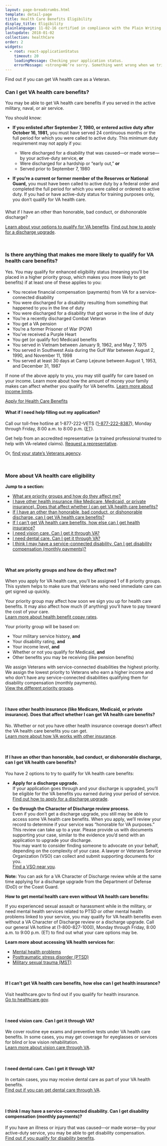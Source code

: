 ```yaml
---
layout: page-breadcrumbs.html
template: detail-page
title: Health Care Benefits Eligibility
display_title: Eligibility
plainlanguage: 11-02-16 certified in compliance with the Plain Writing Act
lastupdate: 2018-01-02
collection: healthCare
order: 2
widgets:
  - root: react-applicationStatus
    timeout: 20
    loadingMessage: Checking your application status.
    errorMessage: <strong>We’re sorry. Something went wrong when we tried to load your saved application.</strong><br/>Please try refreshing your browser in a few minutes.
---
```

<div itemscope itemtype="http://schema.org/FAQPage">
<div itemprop="description" class="va-introtext">

Find out if you can get VA health care as a Veteran.

</div>

<div class="feature" markdown=“1” itemscope itemtype="http://schema.org/Question">

<h3 itemprop="name">Can I get VA health care benefits?</h3>
<div itemprop="acceptedAnswer" itemscope itemtype="http://schema.org/Answer">
<div itemprop="text">

You may be able to get VA health care benefits if you served in the active military, naval, or air service. 

You should know:

- **If you enlisted after September 7, 1980, or entered active duty after October 16, 1981,** you must have served 24 continuous months or the full period for which you were called to active duty. This minimum duty requirement may not apply if you:

  - Were discharged for a disability that was caused—or made worse—by your active-duty service, **or**
  - Were discharged for a hardship or “early out,” **or**
  - Served prior to September 7, 1980

- **If you’re a current or former member of the Reserves or National Guard,** you must have been called to active duty by a federal order and completed the full period for which you were called or ordered to active duty. If you had or have active-duty status for training purposes only, you don’t qualify for VA health care.

<h3 itemprop="name"></h3>
<div itemprop="acceptedAnswer" itemscope itemtype="http://schema.org/Answer">What if I have an other than honorable, bad conduct, or dishonorable discharge?
<div itemprop="text">

[Learn about your options to qualify for VA benefits](#not-honorable).
[Find out how to apply for a discharge upgrade](/discharge-upgrade-instructions/).

</div>
</div>
</div>

<div markdown="0"><br></div>

### Is there anything that makes me more likely to qualify for VA health care benefits?

Yes. You may qualify for enhanced eligibility status (meaning you’ll be placed in a higher priority group, which makes you more likely to get benefits) if at least one of these applies to you:

- You receive financial compensation (payments) from VA for a service-connected disability
- You were discharged for a disability resulting from something that happened to you in the line of duty
- You were discharged for a disability that got worse in the line of duty
- You’re a recently discharged Combat Veteran
- You get a VA pension
- You’re a former Prisoner of War (POW)
- You’ve received a Purple Heart
- You get (or qualify for) Medicaid benefits
- You served in Vietnam between January 9, 1962, and May 7, 1975
- You served in Southwest Asia during the Gulf War between August 2, 1990, and November 11, 1998
- You served at least 30 days at Camp Lejeune between August 1, 1953, and December 31, 1987

If none of the above apply to you, you may still qualify for care based on your income. Learn more about how the amount of money your family makes can affect whether you qualify for VA benefits. [Learn more about income limits](http://nationalincomelimits.vaftl.us/).

<div id="react-applicationStatus" class="static-page-widget">
  <a class="usa-button-primary va-button-primary" href="/health-care/apply/application/">Apply for Health Care Benefits</a>
</div>

<div itemscope itemtype="http://schema.org/Question">

<h4 itemprop="name">What if I need help filling out my application?</h4>
<div itemprop="acceptedAnswer" itemscope itemtype="http://schema.org/Answer">
<div itemprop="text">

Call our toll-free hotline at 1-877-222-VETS (<a href="tel:+1-877-222-8387">1-877-222-8387</a>), Monday through Friday, 8:00 a.m. to 8:00 p.m. (<abbr title="eastern time">ET</abbr>).

Get help from an accredited representative (a trained professional trusted to help with VA-related claims). [Request a representative](https://www.ebenefits.va.gov/ebenefits/about/feature?feature=request-vso-representative).

Or, [find your state’s Veterans agency](https://www.va.gov/statedva.htm).

</div>
</div>
</div>
<div markdown="0"><br></div>

### More about VA health care eligibility

**Jump to a section:**

- [What are priority groups and how do they affect me?](#priority-groups)
- [I have other health insurance (like Medicare, Medicaid, or private insurance). Does that affect whether I can get VA health care benefits?](#other-health-insurance)
- [If I have an other than honorable, bad conduct, or dishonorable discharge, can I get VA health care benefits?](#not-honorable)
- [If I can't get VA health care benefits, how else can I get health insurance?](#cannot-get)
- [I need vision care. Can I get it through VA?](#vision-care)
- [I need dental care. Can I get it through VA?](#dental-care)
- [I think I may have a service-connected disability. Can I get disability compensation (monthly payments)?](#disability-compensation)

<br>

<span id="priority-groups"></span>

<div itemscope itemtype="http://schema.org/Question">

<h4 itemprop="name">What are priority groups and how do they affect me?</h4>
<div itemprop="acceptedAnswer" itemscope itemtype="http://schema.org/Answer">
<div itemprop="text">

When you apply for VA health care, you’ll be assigned 1 of 8 priority groups. This system helps to make sure that Veterans who need immediate care can get signed up quickly.

Your priority group may affect how soon we sign you up for health care benefits. It may also affect how much (if anything) you’ll have to pay toward the cost of your care.<br/>
[Learn more about health benefit copay rates](https://www.va.gov/HEALTHBENEFITS/cost/copay_rates.asp).

Your priority group will be based on:

- Your military service history, **and**
- Your disability rating, **and**
- Your income level, **and**
- Whether or not you qualify for Medicaid, **and**
- Other benefits you may be receiving (like pension benefits)

We assign Veterans with service-connected disabilities the highest priority. We assign the lowest priority to Veterans who earn a higher income and who don’t have any service-connected disabilities qualifying them for disability compensation (monthly payments).<br/>
[View the different priority groups](https://www.va.gov/HEALTHBENEFITS/resources/priority_groups.asp).

</div>
</div>
</div>
<br>

<span id="other-health-insurance"></span>

<div itemscope itemtype="http://schema.org/Question">

<h4 itemprop="name">I have other health insurance (like Medicare, Medicaid, or private insurance). Does that affect whether I can get VA health care benefits?</h4>
<div itemprop="acceptedAnswer" itemscope itemtype="http://schema.org/Answer">
<div itemprop="text">

No. Whether or not you have other health insurance coverage doesn’t affect the VA health care benefits you can get. <br/>
[Learn more about how VA works with other insurance](/health-care/about-va-health-care/va-health-care-and-other-insurance/).

</div>
</div>
</div>
<br>

<span id="not-honorable"></span>

<div itemscope itemtype="http://schema.org/Question">

<h4 itemprop="name">If I have an other than honorable, bad conduct, or dishonorable discharge, can I get VA health care benefits?</h4>
<div itemprop="acceptedAnswer" itemscope itemtype="http://schema.org/Answer">
<div itemprop="text">

You have 2 options to try to qualify for VA health care benefits:

- <strong>Apply for a discharge upgrade.</strong><br>
If your application goes through and your discharge is upgraded, you’ll be eligible for the VA benefits you earned during your period of service.<br>
[Find out how to apply for a discharge upgrade](/discharge-upgrade-instructions/).

- <strong>Go through the Character of Discharge review process.</strong><br>
Even if you don’t get a discharge upgrade, you still may be able to access some VA health care benefits. When you apply, we’ll review your record to determine if your service was “honorable for VA purposes.” This review can take up to a year. Please provide us with documents supporting your case, similar to the evidence you’d send with an application to upgrade your discharge. <br>
You may want to consider finding someone to advocate on your behalf, depending on the complexity of your case. A lawyer or Veterans Service Organization (VSO) can collect and submit supporting documents for you.<br>
[Find a VSO near you](https://www.benefits.va.gov/vso/varo.asp).

**Note:** You can ask for a VA Character of Discharge review while at the same time applying for a discharge upgrade from the Department of Defense (DoD) or the Coast Guard.

**How to get mental health care even without VA health care benefits:**

If you experienced sexual assault or harassment while in the military, or need mental health services related to PTSD or other mental health problems linked to your service, you may qualify for VA health benefits even without a VA Character of Discharge review or a discharge upgrade. Call our general VA hotline at (1-800-827-1000), Monday through Friday, 8:00 a.m. to 9:00 p.m. (ET) to find out what your care options may be.

**Learn more about accessing VA health services for:**

- [Mental health problems](/health-care/health-conditions/mental-health/)
- [Posttraumatic stress disorder (PTSD)](/health-care/health-conditions/mental-health/ptsd/)
- [Military sexual trauma (MST)](/health-care/health-conditions/military-sexual-trauma/)

</div>
</div>
</div>
<br>

<span id="cannot-get"></span>

<div itemscope itemtype="http://schema.org/Question">

<h4 itemprop="name">If I can't get VA health care benefits, how else can I get health insurance?</h4>
<div itemprop="acceptedAnswer" itemscope itemtype="http://schema.org/Answer">
<div itemprop="text">

Visit healthcare.gov to find out if you qualify for health insurance.<br/>
[Go to healthcare.gov](https://www.healthcare.gov/). <br/>

</div>
</div>
</div>
<br>

<span id="vision-care"></span>

<div itemscope itemtype="http://schema.org/Question">

<h4 itemprop="name">I need vision care. Can I get it through VA?</h4>
<div itemprop="acceptedAnswer" itemscope itemtype="http://schema.org/Answer">
<div itemprop="text">

We cover routine eye exams and preventive tests under VA health care benefits. In some cases, you may get coverage for eyeglasses or services for blind or low vision rehabilitation. <br/>
[Learn more about vision care through VA](/health-care/about-va-health-care/vision-care/).

</div>
</div>
</div>
<br>

<span id="dental-care"></span>

<div itemscope itemtype="http://schema.org/Question">

<h4 itemprop="name">I need dental care. Can I get it through VA?</h4>
<div itemprop="acceptedAnswer" itemscope itemtype="http://schema.org/Answer">
<div itemprop="text">

In certain cases, you may receive dental care as part of your VA health benefits. <br/>
[Find out if you can get dental care through VA](/health-care/about-va-health-care/dental-care/).

</div>
</div>
</div>
<br>

<span id="disability-compensation"></span>

<div itemscope itemtype="http://schema.org/Question">

<h4 itemprop="name">I think I may have a service-connected disability. Can I get disability compensation (monthly payments)?</h4>
<div itemprop="acceptedAnswer" itemscope itemtype="http://schema.org/Answer">
<div itemprop="text">

If you have an illness or injury that was caused—or made worse—by your active-duty service, you may be able to get disability compensation. <br/>
[Find out if you qualify for disability benefits](/disability-benefits/eligibility/).

</div>
</div>
</div>
<div markdown="0"><br></div>
</div>

